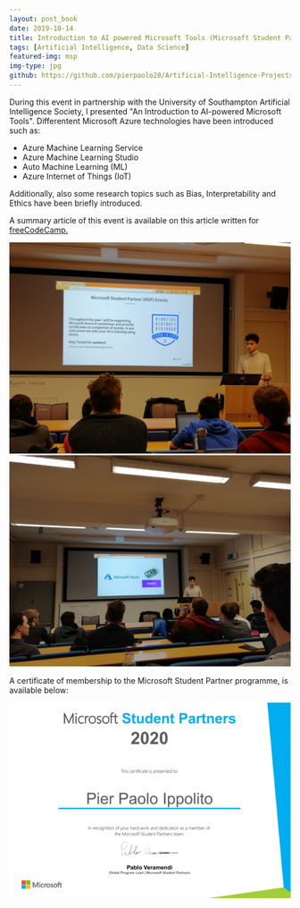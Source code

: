 ```yaml
---
layout: post_book
date: 2019-10-14
title: Introduction to AI powered Microsoft Tools (Microsoft Student Partner programme)
tags: [Artificial Intelligence, Data Science]
featured-img: msp
img-type: jpg
github: https://github.com/pierpaolo28/Artificial-Intelligence-Projects/tree/master/Microsoft%20Azure
---
```


During this event in partnership with the University of Southampton Artificial Intelligence Society, I presented "An Introduction to AI-powered Microsoft Tools".
Differentent Microsoft Azure technologies have been introduced such as:

- Azure Machine Learning Service
- Azure Machine Learning Studio
- Auto Machine Learning (ML)
- Azure Internet of Things (IoT)

Additionally, also some research topics such as Bias, Interpretability and Ethics have been briefly introduced.

A summary article of this event is available on this article written for [freeCodeCamp.](https://www.freecodecamp.org/news/ai/)

![](/assets/img/posts/1.jpg)
![](/assets/img/posts/2.jpg)

A certificate of membership to the Microsoft Student Partner programme, is available below:

![](/assets/img/posts/msp.PNG)
